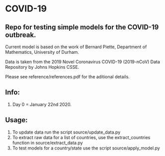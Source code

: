 # COVID-19

Repo for testing simple models for the COVID-19 outbreak.
----------------------------------------------------------

Current model is based on the work of Bernard Piette, Department of Mathematics, University of Durham.

Data is taken from the 2019 Novel Coronavirus COVID-19 (2019-nCoV) Data Repository by Johns Hopkins CSSE.

Please see reference/references.pdf for the aditional details.

Info:
-----

1. Day 0 = January 22nd 2020.

Usage:
------

1. To update data run the script source/update_data.py
2. To extract raw data for a list of countries, use the extract_countries function in source/extract_data.py
3. To test models for a country/state use the script source/apply_model.py
